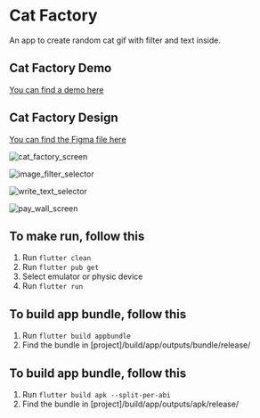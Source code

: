 # Cat Factory

An app to create random cat gif with filter and text inside.

## Cat Factory Demo

[You can find a demo here](https://drive.google.com/file/d/17btJuj2cdeVD3ZbSRowN20ZF3XuA6Q-L/view?usp=sharing)

## Cat Factory Design
[You can find the Figma file here](https://www.figma.com/file/Vjj7hZo55LGFZuprQjqTYr/Untitled?node-id=0%3A1)

![cat_factory_screen](https://user-images.githubusercontent.com/24614720/186922896-7c09e557-d941-470a-86a1-f8c61f29d8d3.png)

![image_filter_selector](https://user-images.githubusercontent.com/24614720/186922955-48d001f3-a02f-4678-bf5d-70120f92edb7.png)

![write_text_selector](https://user-images.githubusercontent.com/24614720/186922982-1e5b49e3-d3be-4186-8c11-ea4b9feec4b0.png)

![pay_wall_screen](https://user-images.githubusercontent.com/24614720/186923022-8033af59-14d4-478f-aecc-98a147d8de5f.png)

## To make run, follow this
  1. Run ```flutter clean```
  2. Run ```flutter pub get```
  3. Select emulator or physic device
  4. Run ```flutter run```
  
## To build app bundle, follow this
  1. Run ```flutter build appbundle```
  2. Find the bundle in [project]/build/app/outputs/bundle/release/
  
## To build app bundle, follow this
  1. Run ```flutter build apk --split-per-abi```
  2. Find the bundle in [project]/build/app/outputs/apk/release/
